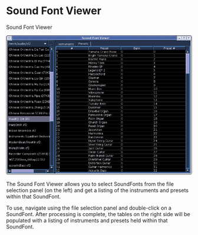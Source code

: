 Sound Font Viewer 
=================

Sound Font Viewer

![ Sound Font Viewer ](../../../images/soundFontViewer.png)

The Sound Font Viewer allows you to select SoundFonts from the file
selection panel (on the left) and get a listing of the instruments and
presets within that SoundFont.

To use, navigate using the file selection panel and double-click on a
SoundFont. After processing is complete, the tables on the right side
will be populated with a listing of instruments and presets held within
that SoundFont.
